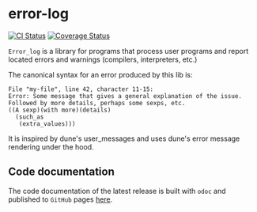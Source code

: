 # error-log

[![CI Status](https://github.com/mbarbin/error-log/workflows/ci/badge.svg)](https://github.com/mbarbin/error-log/actions/workflows/ci.yml)
[![Coverage Status](https://coveralls.io/repos/github/mbarbin/error-log/badge.svg?branch=main&service=github)](https://coveralls.io/github/mbarbin/error-log?branch=main)

`Error_log` is a library for programs that process user programs and report
located errors and warnings (compilers, interpreters, etc.)

The canonical syntax for an error produced by this lib is:

```text
File "my-file", line 42, character 11-15:
Error: Some message that gives a general explanation of the issue.
Followed by more details, perhaps some sexps, etc.
((A sexp)(with more)(details)
  (such_as
   (extra_values)))
```

It is inspired by dune's user_messages and uses dune's error message rendering
under the hood.

## Code documentation

The code documentation of the latest release is built with `odoc` and published
to `GitHub` pages [here](https://mbarbin.github.io/error-log).
